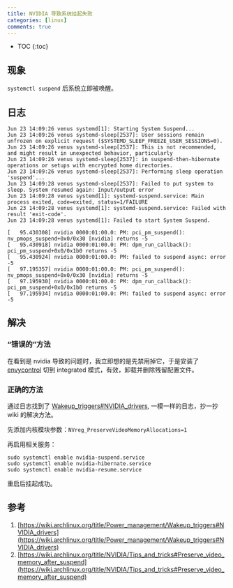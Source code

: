 ```yaml
---
title: NVIDIA 导致系统挂起失败
categories: [linux]
comments: true
---
```


* TOC
{:toc}
## 现象

`systemctl suspend` 后系统立即被唤醒。

## 日志

```
Jun 23 14:09:26 venus systemd[1]: Starting System Suspend...
Jun 23 14:09:26 venus systemd-sleep[2537]: User sessions remain unfrozen on explicit request ($SYSTEMD_SLEEP_FREEZE_USER_SESSIONS=0).
Jun 23 14:09:26 venus systemd-sleep[2537]: This is not recommended, and might result in unexpected behavior, particularly
Jun 23 14:09:26 venus systemd-sleep[2537]: in suspend-then-hibernate operations or setups with encrypted home directories.
Jun 23 14:09:26 venus systemd-sleep[2537]: Performing sleep operation 'suspend'...
Jun 23 14:09:28 venus systemd-sleep[2537]: Failed to put system to sleep. System resumed again: Input/output error
Jun 23 14:09:28 venus systemd[1]: systemd-suspend.service: Main process exited, code=exited, status=1/FAILURE
Jun 23 14:09:28 venus systemd[1]: systemd-suspend.service: Failed with result 'exit-code'.
Jun 23 14:09:28 venus systemd[1]: Failed to start System Suspend.
```

```
[   95.430308] nvidia 0000:01:00.0: PM: pci_pm_suspend(): nv_pmops_suspend+0x0/0x30 [nvidia] returns -5
[   95.430918] nvidia 0000:01:00.0: PM: dpm_run_callback(): pci_pm_suspend+0x0/0x1b0 returns -5
[   95.430924] nvidia 0000:01:00.0: PM: failed to suspend async: error -5
[   97.195357] nvidia 0000:01:00.0: PM: pci_pm_suspend(): nv_pmops_suspend+0x0/0x30 [nvidia] returns -5
[   97.195930] nvidia 0000:01:00.0: PM: dpm_run_callback(): pci_pm_suspend+0x0/0x1b0 returns -5
[   97.195934] nvidia 0000:01:00.0: PM: failed to suspend async: error -5
```

## 解决

### “错误的”方法

在看到是 nvidia 导致的问题时，我立即想的是先禁用掉它，于是安装了 [envycontrol](https://github.com/bayasdev/envycontrol) 切到 integrated 模式，有效，卸载并删除残留配置文件。

### 正确的方法

通过日志找到了 [Wakeup_triggers#NVIDIA_drivers](https://wiki.archlinux.org/title/Power_management/Wakeup_triggers#NVIDIA_drivers), 一模一样的日志，抄一抄 wiki 的解决方法。

先添加内核模块参数：`NVreg_PreserveVideoMemoryAllocations=1`

再启用相关服务：

```
sudo systemctl enable nvidia-suspend.service
sudo systemctl enable nvidia-hibernate.service
sudo systemctl enable nvidia-resume.service
```

重启后挂起成功。

## 参考

1. [https://wiki.archlinux.org/title/Power_management/Wakeup_triggers#NVIDIA_drivers](https://wiki.archlinux.org/title/Power_management/Wakeup_triggers#NVIDIA_drivers)
2. [https://wiki.archlinux.org/title/NVIDIA/Tips_and_tricks#Preserve_video_memory_after_suspend](https://wiki.archlinux.org/title/NVIDIA/Tips_and_tricks#Preserve_video_memory_after_suspend)
